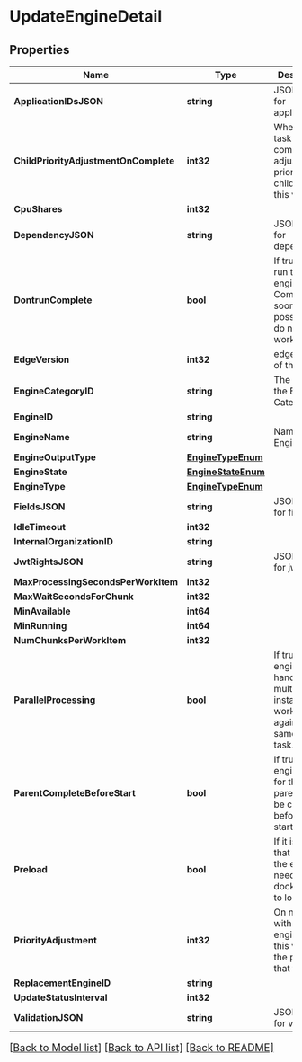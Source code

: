 # UpdateEngineDetail

## Properties

Name | Type | Description | Notes
------------ | ------------- | ------------- | -------------
**ApplicationIDsJSON** | **string** | JSON Data for application_id | [optional] 
**ChildPriorityAdjustmentOnComplete** | **int32** | When this task completes, adjust the priority of child tasks by this value | [optional] 
**CpuShares** | **int32** |  | [optional] 
**DependencyJSON** | **string** | JSON Data for dependency | [optional] 
**DontrunComplete** | **bool** | If true, do not run this engine.  Complete as soon as possible and do not assign work. | [optional] 
**EdgeVersion** | **int32** | edge version of the engine | [optional] 
**EngineCategoryID** | **string** | The UUID of the Engine Category | [optional] 
**EngineID** | **string** |  | [optional] 
**EngineName** | **string** | Name of the Engine | [optional] 
**EngineOutputType** | [**EngineTypeEnum**](EngineTypeEnum.md) |  | [optional] 
**EngineState** | [**EngineStateEnum**](EngineStateEnum.md) |  | [optional] 
**EngineType** | [**EngineTypeEnum**](EngineTypeEnum.md) |  | [optional] 
**FieldsJSON** | **string** | JSON Data for fields | [optional] 
**IdleTimeout** | **int32** |  | [optional] 
**InternalOrganizationID** | **string** |  | [optional] 
**JwtRightsJSON** | **string** | JSON Data for jwt_rights | [optional] 
**MaxProcessingSecondsPerWorkItem** | **int32** |  | [optional] 
**MaxWaitSecondsForChunk** | **int32** |  | [optional] 
**MinAvailable** | **int64** |  | [optional] 
**MinRunning** | **int64** |  | [optional] 
**NumChunksPerWorkItem** | **int32** |  | [optional] 
**ParallelProcessing** | **bool** | If true, the engine can handle multiple instances working against the same chunk task. | [optional] 
**ParentCompleteBeforeStart** | **bool** | If true, the engine waits for the parent(s) to be complete before starting | [optional] 
**Preload** | **bool** | If it is &#x60;true&#x60;, that means the engine need to pull docker image to local | [optional] 
**PriorityAdjustment** | **int32** | On new tasks with this engine, add this value to the priority of that task | [optional] 
**ReplacementEngineID** | **string** |  | [optional] 
**UpdateStatusInterval** | **int32** |  | [optional] 
**ValidationJSON** | **string** | JSON Data for validation | [optional] 

[[Back to Model list]](../README.md#documentation-for-models) [[Back to API list]](../README.md#documentation-for-api-endpoints) [[Back to README]](../README.md)

<style>
     p, ul, ol, li { font-size: 18px !important;}
</style>


